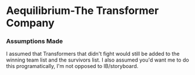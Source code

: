 # Aequilibrium-The Transformer Company

### Assumptions Made

I assumed that Transformers that didn't fight would still be added to the winning team list and the survivors list.  I also assumed you'd want me to do this programatically, I'm not opposed to IB/storyboard.
